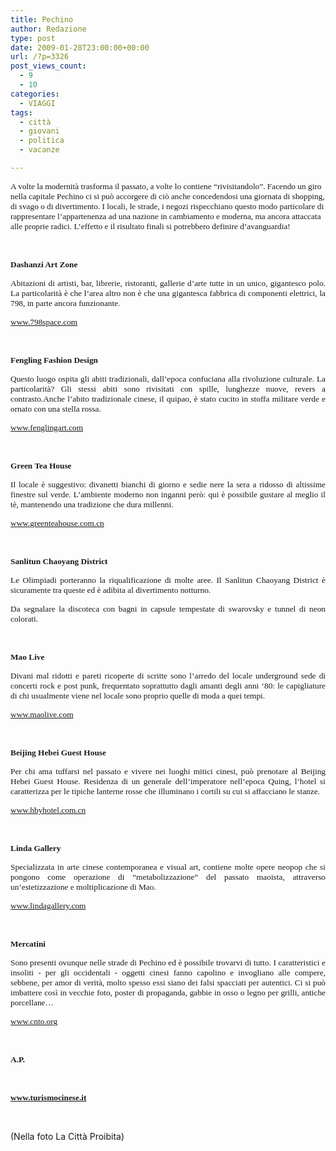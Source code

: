 ```yaml
---
title: Pechino
author: Redazione
type: post
date: 2009-01-28T23:00:00+00:00
url: /?p=3326
post_views_count:
  - 9
  - 10
categories:
  - VIAGGI
tags:
  - città
  - giovani
  - politica
  - vacanze

---
```

<p class="MsoNormal">
  <span style="font&#45;size: 10pt; font&#45;family: Tahoma">A volte la modernit&agrave; trasforma il passato, a volte lo contiene &ldquo;rivisitandolo&rdquo;. Facendo un giro nella capitale Pechino ci si pu&ograve; accorgere di ci&ograve; anche concedendosi una giornata di shopping, di svago o di divertimento. I locali, le strade, i negozi rispecchiano questo modo particolare di rappresentare l&rsquo;appartenenza ad una nazione in cambiamento e moderna, ma ancora attaccata alle proprie radici. L&rsquo;effetto e il risultato finali si potrebbero definire d&rsquo;avanguardia!</span>
</p>

<p class="MsoNormal" align="justify">
  &nbsp;
</p>

<p class="MsoNormal" align="justify">
  <strong><span style="font&#45;size: 10pt; font&#45;family: Tahoma">Dashanzi Art Zone </span></strong>
</p>

<p class="MsoNormal" align="justify">
  <span style="font&#45;size: 10pt; font&#45;family: Tahoma">Abitazioni di artisti, bar, librerie, ristoranti, gallerie d&rsquo;arte tutte in un unico, gigantesco polo. La particolarit&agrave; &egrave; che l&rsquo;area altro non &egrave; che una gigantesca fabbrica di componenti elettrici, la 798, in parte ancora funzionante.</span>
</p>

<p class="MsoNormal" align="justify">
  <span style="font&#45;size: 10pt; font&#45;family: Tahoma"><a href="https://www.798space.com/">www.798space.com</a> </span>
</p>

<p class="MsoNormal" align="justify">
  &nbsp;
</p>

<p class="MsoNormal" align="justify">
  <span style="font&#45;size: 10pt; font&#45;family: Tahoma"><strong>Fengling Fashion Design</strong></span>
</p>

<p class="MsoNormal" align="justify">
  <span style="font&#45;size: 10pt; font&#45;family: Tahoma">Questo luogo ospita gli abiti tradizionali, dall&rsquo;epoca confuciana alla rivoluzione culturale. La particolarit&agrave;? Gli stessi abiti sono rivisitati con spille, lunghezze nuove, revers a contrasto.Anche l&rsquo;abito tradizionale cinese, il quipao, &egrave; stato cucito in stoffa militare verde e ornato con una stella rossa.</span>
</p>

<p class="MsoNormal" align="justify">
  <span style="font&#45;size: 10pt; font&#45;family: Tahoma"><a href="https://www.fenglingart.com/">www.fenglingart.com</a> </span>
</p>

<p class="MsoNormal" align="justify">
  &nbsp;
</p>

<p class="MsoNormal" align="justify">
  <strong><span style="font&#45;size: 10pt; font&#45;family: Tahoma">Green Tea House</span></strong>
</p>

<p class="MsoNormal" align="justify">
  <span style="font&#45;size: 10pt; font&#45;family: Tahoma">Il locale &egrave; suggestivo: divanetti bianchi di giorno e sedie nere la sera a ridosso di altissime finestre sul verde. L&rsquo;ambiente moderno non inganni per&ograve;: qui &egrave; possibile gustare al meglio il t&egrave;, mantenendo una tradizione che dura millenni. </span>
</p>

<p class="MsoNormal" align="justify">
  <span style="font&#45;size: 10pt; font&#45;family: Tahoma"><a href="https://www.greenteahouse.com.cn/">www.greenteahouse.com.cn</a> </span>
</p>

<p class="MsoNormal" align="justify">
  &nbsp;
</p>

<p class="MsoNormal" align="justify">
  <strong><span style="font&#45;size: 10pt; font&#45;family: Tahoma">Sanlitun Chaoyang District</span></strong>
</p>

<p class="MsoNormal" align="justify">
  <span style="font&#45;size: 10pt; font&#45;family: Tahoma">Le Olimpiadi porteranno la riqualificazione di molte aree. Il Sanlitun Chaoyang District &egrave; sicuramente tra queste ed &egrave; adibita al divertimento notturno. </span>
</p>

<p class="MsoNormal" align="justify">
  <span style="font&#45;size: 10pt; font&#45;family: Tahoma">Da segnalare la discoteca con bagni in capsule tempestate di swarovsky e tunnel di neon colorati.</span>
</p>

<p class="MsoNormal" align="justify">
  &nbsp;
</p>

<p class="MsoNormal" align="justify">
  <strong><span style="font&#45;size: 10pt; font&#45;family: Tahoma">Mao Live </span></strong>
</p>

<p class="MsoNormal" align="justify">
  <span style="font&#45;size: 10pt; font&#45;family: Tahoma">Divani mal ridotti e pareti ricoperte di scritte sono l&rsquo;arredo del locale underground sede di concerti rock e post punk, frequentato soprattutto dagli amanti degli anni &lsquo;80: le capigliature di chi usualmente viene nel locale sono proprio quelle di moda a quei tempi.</span>
</p>

<p class="MsoNormal" align="justify">
  <span style="font&#45;size: 10pt; font&#45;family: Tahoma"><a href="https://www.maolive.com/">www.maolive.com</a> </span>
</p>

<p class="MsoNormal" align="justify">
  &nbsp;
</p>

<p class="MsoNormal" align="justify">
  <span style="font&#45;size: 10pt; font&#45;family: Tahoma"><strong>Beijing Hebei Guest House</strong></span>
</p>

<p class="MsoNormal" align="justify">
  <span style="font&#45;size: 10pt; font&#45;family: Tahoma">Per chi ama tuffarsi nel passato e vivere nei luoghi mitici cinesi, pu&ograve; prenotare al Beijing Hebei Guest House. Residenza di un generale dell&rsquo;imperatore nell&rsquo;epoca Quing, l&rsquo;hotel si caratterizza per le tipiche lanterne rosse che illuminano i cortili su cui si affacciano le stanze.</span>
</p>

<p class="MsoNormal" align="justify">
  <span style="font&#45;size: 10pt; font&#45;family: Tahoma"><a href="https://www.hbyhotel.com.cn/">www.hbyhotel.com.cn</a> </span>
</p>

<p class="MsoNormal" align="justify">
  &nbsp;
</p>

<p class="MsoNormal" align="justify">
  <strong><span style="font&#45;size: 10pt; font&#45;family: Tahoma">Linda</span></strong><strong><span style="font&#45;size: 10pt; font&#45;family: Tahoma"> Gallery</span></strong>
</p>

<p class="MsoNormal" align="justify">
  <span style="font&#45;size: 10pt; font&#45;family: Tahoma">Specializzata in arte cinese contemporanea e visual art, contiene molte opere neopop che si pongono come operazione di &ldquo;metabolizzazione&rdquo; del passato maoista, attraverso un&rsquo;estetizzazione e moltiplicazione di Mao. </span>
</p>

<p class="MsoNormal" align="justify">
  <span style="font&#45;size: 10pt; font&#45;family: Tahoma"><a href="https://www.lindagallery.com/">www.lindagallery.com</a> </span>
</p>

<p class="MsoNormal" align="justify">
  &nbsp;
</p>

<p class="MsoNormal" align="justify">
  <strong><span style="font&#45;size: 10pt; font&#45;family: Tahoma">Mercatini</span></strong>
</p>

<p class="MsoNormal" align="justify">
  <span style="font&#45;size: 10pt; font&#45;family: Tahoma">Sono presenti ovunque nelle strade di Pechino ed &egrave; possibile trovarvi di tutto. I caratteristici e insoliti &#45; per gli occidentali &#45; oggetti cinesi fanno capolino e invogliano alle compere, sebbene, per amor di verit&agrave;, molto spesso essi siano dei falsi spacciati per autentici. Ci si pu&ograve; imbattere cos&igrave; in vecchie foto, poster di propaganda, gabbie in osso o legno per grilli, antiche porcellane&#8230;</span>
</p>

<p class="MsoNormal" align="justify">
  <span style="font&#45;size: 10pt; font&#45;family: Tahoma"><a href="https://www.cnto.org/">www.cnto.org</a></span>
</p>

<p class="MsoNormal" align="justify">
  &nbsp;
</p>

<p class="MsoNormal" align="justify">
  <span style="font&#45;size: 10pt; font&#45;family: Tahoma"><strong>A.P.</strong></span>
</p>

<p class="MsoNormal" align="justify">
  &nbsp;
</p>

<p class="MsoNormal" align="justify">
  <span style="font&#45;size: 10pt; font&#45;family: Tahoma"><strong><a href="https://www.turismocinese.it/">www.turismocinese.it</a> </strong></span>
</p>

<p class="MsoNormal" align="justify">
  &nbsp;
</p>

<p class="MsoNormal" align="justify">
  (Nella foto La Citt&agrave; Proibita)
</p>